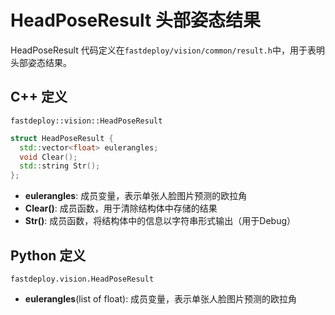 # HeadPoseResult 头部姿态结果

HeadPoseResult 代码定义在`fastdeploy/vision/common/result.h`中，用于表明头部姿态结果。

## C++ 定义

`fastdeploy::vision::HeadPoseResult`

```c++
struct HeadPoseResult {
  std::vector<float> eulerangles;
  void Clear();
  std::string Str();
};
```

- **eulerangles**: 成员变量，表示单张人脸图片预测的欧拉角
- **Clear()**: 成员函数，用于清除结构体中存储的结果
- **Str()**: 成员函数，将结构体中的信息以字符串形式输出（用于Debug）

## Python 定义

`fastdeploy.vision.HeadPoseResult`

- **eulerangles**(list of float): 成员变量，表示单张人脸图片预测的欧拉角
